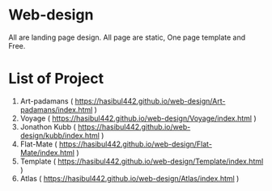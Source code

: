 # Web-design
All are landing page design. All page are static, One page template and Free.

# List of Project
  1. Art-padamans ( https://hasibul442.github.io/web-design/Art-padamans/index.html )
  2. Voyage ( https://hasibul442.github.io/web-design/Voyage/index.html )
  3. Jonathon Kubb ( https://hasibul442.github.io/web-design/kubb/index.html )
  4. Flat-Mate  ( https://hasibul442.github.io/web-design/Flat-Mate/index.html )
  5. Template  ( https://hasibul442.github.io/web-design/Template/index.html )
  6. Atlas  ( https://hasibul442.github.io/web-design/Atlas/index.html )
